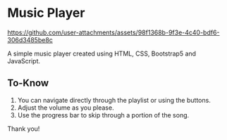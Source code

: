 # Music Player

https://github.com/user-attachments/assets/98f1368b-9f3e-4c40-bdf6-306d3485be8c

A simple music player created using HTML, CSS, Bootstrap5 and JavaScript.

## To-Know

1. You can navigate directly through the playlist or using the buttons.
2. Adjust the volume as you please.
3. Use the progress bar to skip through a portion of the song.

Thank you!
